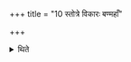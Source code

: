 +++
title = "10 स्तोत्रे विकारः बण्महाँ"

+++

<details><summary>थिते</summary>

स्तोत्रे विकारः । बण्महाँ असि सूर्येति सौरीषु बृहता गौरिवीतेन वा स्तुवीरन् १०
</details>
